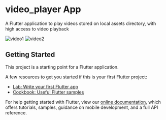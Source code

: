 # video_player App

A Flutter application to play videos stored on local assets directory, with 
high access to video playback

![video1](https://user-images.githubusercontent.com/40716176/114840209-3fe25f00-9ddf-11eb-922f-8eae8d2ff6e8.jpg)
![video2](https://user-images.githubusercontent.com/40716176/114840254-4c66b780-9ddf-11eb-8dc0-0ce541bd80f4.jpg)

## Getting Started

This project is a starting point for a Flutter application.

A few resources to get you started if this is your first Flutter project:

- [Lab: Write your first Flutter app](https://flutter.dev/docs/get-started/codelab)
- [Cookbook: Useful Flutter samples](https://flutter.dev/docs/cookbook)

For help getting started with Flutter, view our
[online documentation](https://flutter.dev/docs), which offers tutorials,
samples, guidance on mobile development, and a full API reference.

